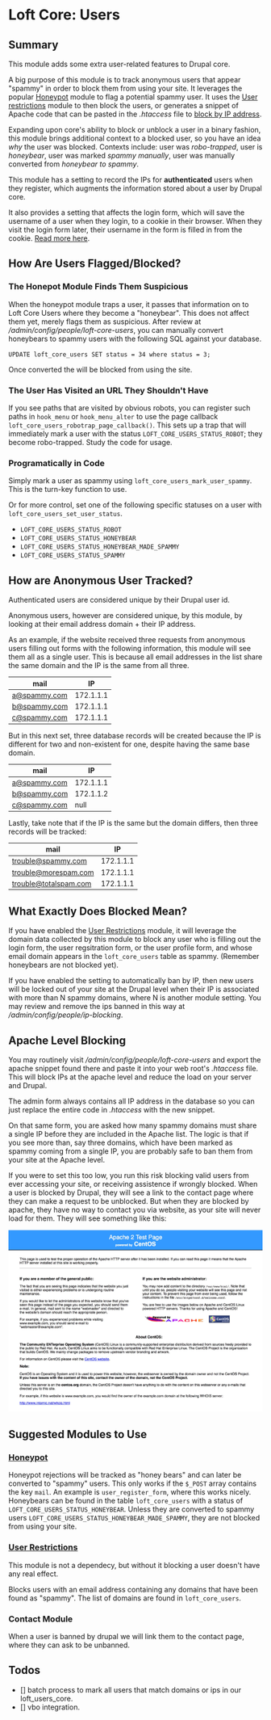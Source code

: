 # Loft Core: Users

## Summary

This module adds some extra user-related features to Drupal core.

A big purpose of this module is to track anonymous users that appear "spammy" in order to block them from using your site.  It leverages the popular [Honeypot](https://www.drupal.org/project/honeypot) module to flag a potential spammy user.  It uses the [User restrictions](https://www.drupal.org/project/user_restrictions) module to then block the users, or generates a snippet of Apache code that can be pasted in the _.htaccess_ file to [block by IP address](http://www.htaccess-guide.com/deny-visitors-by-ip-address/).

Expanding upon core's ability to block or unblock a user in a binary fashion, this module brings additional context to a blocked user, so you have an idea _why_ the user was blocked.  Contexts include: user was _robo-trapped_, user is _honeybear_, user was marked _spammy manually_, user was manually converted from _honeybear to spammy_.

This module has a setting to record the IPs for **authenticated** users when they register, which augments the information stored about a user by Drupal core.

It also provides a setting that affects the login form, which will save the username of a user when they login, to a cookie in their browser.  When they visit the login form later, their username in the form is filled in from the cookie. [Read more here](remember_users.md).

## How Are Users Flagged/Blocked?

### The Honepot Module Finds Them Suspicious

When the honeypot module traps a user, it passes that information on to Loft Core Users where they become a "honeybear".  This does not affect them yet, merely flags them as suspicious.  After review at _/admin/config/people/loft-core-users_, you can manually convert honeybears to spammy users with the following SQL against your database.

    UPDATE loft_core_users SET status = 34 where status = 3;
    
    
    
Once converted the will be blocked from using the site.
    
### The User Has Visited an URL They Shouldn't Have

If you see paths that are visited by obvious robots, you can register such paths in `hook_menu` or `hook_menu_alter` to use the page callback `loft_core_users_robotrap_page_callback()`.  This sets up a trap that will immediately mark a user with the status `LOFT_CORE_USERS_STATUS_ROBOT`; they become robo-trapped.  Study the code for usage.

### Programatically in Code

Simply mark a user as spammy using `loft_core_users_mark_user_spammy`.  This is the turn-key function to use.

Or for more control, set one of the following specific statuses on a user with `loft_core_users_set_user_status`.

* `LOFT_CORE_USERS_STATUS_ROBOT`
* `LOFT_CORE_USERS_STATUS_HONEYBEAR`
* `LOFT_CORE_USERS_STATUS_HONEYBEAR_MADE_SPAMMY`
* `LOFT_CORE_USERS_STATUS_SPAMMY`

## How are Anonymous User Tracked?

Authenticated users are considered unique by their Drupal user id.  

Anonymous users, however are considered unique, by this module, by looking at their email address domain + their IP address.

As an example, if the website received three requests from anonymous users filling out forms with the following information, this module will see them all as a single user.  This is because all email addresses in the list share the same domain and the IP is the same from all three.

| mail | IP |
|----------|----------|
| a@spammy.com | 172.1.1.1 |
| b@spammy.com | 172.1.1.1 |
| c@spammy.com | 172.1.1.1 |

But in this next set, three database records will be created because the IP is different for two and non-existent for one, despite having the same base domain.

| mail | IP |
|----------|----------|
| a@spammy.com | 172.1.1.1 |
| b@spammy.com | 172.1.1.2 |
| c@spammy.com | null |

Lastly, take note that if the IP is the same but the domain differs, then three records will be tracked:

| mail | IP |
|----------|----------|
| trouble@spammy.com | 172.1.1.1 |
| trouble@morespam.com | 172.1.1.1 |
| trouble@totalspam.com | 172.1.1.1 |

## What Exactly Does Blocked Mean?

If you have enabled the [User Restrictions](https://www.drupal.org/project/user_restrictions) module, it will leverage the domain data collected by this module to block any user who is filling out the login form, the user regsitration form, or the user profile form, and whose email domain appears in the `loft_core_users` table as spammy. (Remember honeybears are not blocked yet).

If you have enabled the setting to automatically ban by IP, then new users will be locked out of your site at the Drupal level when their IP is associated with more than N spammy domains, where N is another module setting.  You may review and remove the ips banned in this way at _/admin/config/people/ip-blocking_.

## Apache Level Blocking

You may routinely visit _/admin/config/people/loft-core-users_ and export the apache snippet found there and paste it into your web root's _.htaccess_ file.  This will block IPs at the apache level and reduce the load on your server and Drupal.

The admin form always contains all IP address in the database so you can just replace the entire code in _.htaccess_ with the new snippet.

On that same form, you are asked how many spammy domains must share a single IP before they are included in the Apache list.  The logic is that if you see more than, say three domains, which have been marked as spammy coming from a single IP, you are probably safe to ban them from your site at the Apache level.

If you were to set this too low, you run this risk blocking valid users from ever accessing your site, or receiving assistence if wrongly blocked.  When a user is blocked by Drupal, they will see a link to the contact page where they can make a request to be unblocked.  But when they are blocked by apache, they have no way to contact you via website, as your site will never load for them.  They will see something like this:

![Apache blocking](images/users-apache.png)

## Suggested Modules to Use

### [Honeypot](https://www.drupal.org/project/honeypot)

Honeypot rejections will be tracked as "honey bears" and can later be converted to "spammy" users.  This only works if the `$_POST` array contains the key `mail`.  An example is `user_register_form`, where this works nicely.  Honeybears can be found in the table `loft_core_users` with a status of `LOFT_CORE_USERS_STATUS_HONEYBEAR`.  Unless they are converted to spammy users `LOFT_CORE_USERS_STATUS_HONEYBEAR_MADE_SPAMMY`, they are not blocked from using your site.

### [User Restrictions](https://www.drupal.org/project/user_restrictions)

This module is not a dependecy, but without it blocking a user doesn't have any real effect.

Blocks users with an email address containing any domains that have been found as "spammy".  The list of domains are found in `loft_core_users`.

### Contact Module

When a user is banned by drupal we will link them to the contact page, where they can ask to be unbanned.

## Todos

- [] batch process to mark all users that match domains or ips in our loft_users_core.
- [] vbo integration.
